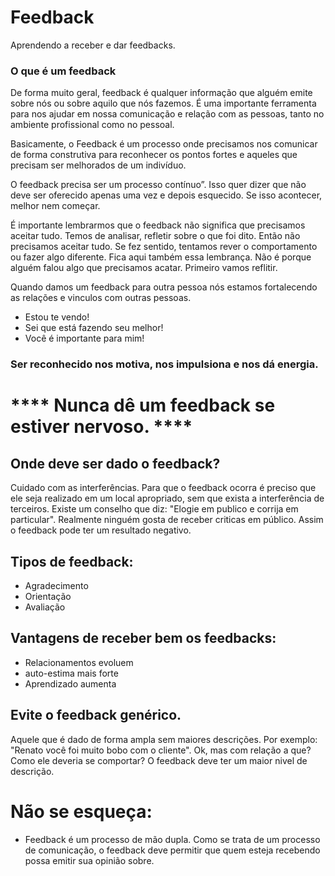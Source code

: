 # Feedback
Aprendendo a receber e dar feedbacks.

### O que é um feedback
De forma muito geral, feedback é qualquer informação que alguém emite sobre nós ou sobre aquilo que nós fazemos. É uma importante ferramenta para nos ajudar em nossa comunicação e relação com as pessoas, tanto no ambiente profissional como no pessoal.

Basicamente, o Feedback é um processo onde precisamos nos comunicar de forma construtiva para reconhecer os pontos fortes e aqueles que precisam ser melhorados de um indivíduo. 

O feedback precisa ser um processo contínuo”. Isso quer dizer que não deve ser oferecido apenas uma vez e depois esquecido. Se isso acontecer, melhor nem começar. 

É importante lembrarmos que o feedback não significa que precisamos aceitar tudo. Temos de analisar, refletir sobre o que foi dito. Então não precisamos aceitar tudo. Se fez sentido, tentamos rever o comportamento ou fazer algo diferente. Fica aqui também essa lembrança. Não é porque alguém falou algo que precisamos acatar. Primeiro vamos reflitir. 

Quando damos um feedback para outra pessoa nós estamos fortalecendo as relações e vinculos com outras pessoas.

- Estou te vendo!
- Sei que está fazendo seu melhor!
- Você é importante para mim!

### Ser reconhecido nos motiva, nos impulsiona e nos dá energia.

# **** Nunca dê um feedback se estiver nervoso. ****

## Onde deve ser dado o feedback?

Cuidado com as interferências. Para que o feedback ocorra é preciso que ele seja realizado em um local apropriado, sem que exista a interferência de terceiros.
Existe um conselho que diz: "Elogie em publico e corrija em particular". Realmente ninguém gosta de receber criticas em público. Assim o feedback pode ter um resultado negativo.

## Tipos de feedback:
- Agradecimento
- Orientação
- Avaliação

## Vantagens de receber bem os feedbacks:
- Relacionamentos evoluem
- auto-estima mais forte
- Aprendizado aumenta

## Evite o feedback genérico. 
Aquele que é dado de forma ampla sem maiores descrições. Por exemplo: "Renato você foi muito bobo com o cliente". Ok, mas com relação a que? Como ele deveria se comportar? O feedback deve ter um maior nivel de descrição.

# Não se esqueça: 
- Feedback é um processo de mão dupla. Como se trata de um processo de comunicação, o feedback deve permitir que quem esteja recebendo possa emitir sua opinião sobre.
